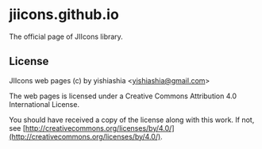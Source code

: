# jiicons.github.io
The official page of JIIcons library.


## License

JIIcons web pages (c) by yishiashia &lt;yishiashia@gmail.com&gt;

The web pages is licensed under a
Creative Commons Attribution 4.0 International License.

You should have received a copy of the license along with this
work. If not, see [http://creativecommons.org/licenses/by/4.0/](http://creativecommons.org/licenses/by/4.0/).
